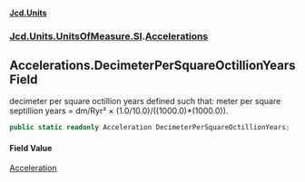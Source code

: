 #### [Jcd.Units](index 'index')
### [Jcd.Units.UnitsOfMeasure.SI](Jcd.Units.UnitsOfMeasure.SI 'Jcd.Units.UnitsOfMeasure.SI').[Accelerations](Accelerations 'Jcd.Units.UnitsOfMeasure.SI.Accelerations')

## Accelerations.DecimeterPerSquareOctillionYears Field

decimeter per square octillion years defined such that: meter per square septillion years = dm/Ryr² ×
(1.0/10.0)/((1000.0)*(1000.0)).

```csharp
public static readonly Acceleration DecimeterPerSquareOctillionYears;
```

#### Field Value
[Acceleration](Acceleration 'Jcd.Units.UnitTypes.Acceleration')